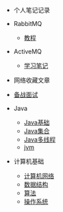 * 个人笔记记录

* RabbitMQ
  * [教程](./docs/RabbitMQ/RibbitMQ实战教程.md)
* ActiveMQ
  * [学习笔记](./docs/ActiveMQ/ActiveMQ学习.md)

* 网络收藏文章


* [备战面试](./docs/a-1备战面试.md)
  
* Java

  * [Java基础](./docs/b-1面试题总结-Java基础.md)
  * [Java集合](./docs/b-2Java集合.md)
  * [Java多线程](./docs/b-3Java多线程.md)
  * [jvm](./docs/b-4jvm.md)

* 计算机基础

  * [计算机网络](./docs/c-1计算机网络.md)
  * [数据结构](./docs/c-2数据结构.md)
  * [算法](./docs/c-3算法.md)
  * [操作系统](./docs/c-4操作系统.md)

  
  
  
  
  

